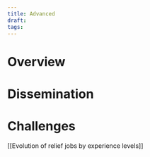 ```yaml
---
title: Advanced
draft:
tags:
---
```

# Overview


# Dissemination


# Challenges

[[Evolution of relief jobs by experience levels]]

